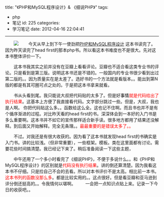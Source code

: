 title: "《PHP和MySQL程序设计》& 《细说PHP》"
tags:
  - php
  - 笔记
id: 225
categories:
  - 学习笔记
date: 2012-04-16 22:04:41
---

　　[![](/images/5e90de21e5b4fc73c2ddcbabdb6dc50e8a80ae2f.jpg)](http://leaverimage.b0.upaiyun.com/20636_o.jpg)
　　今天从早上到下午一使劲把[PHP和MySQL程序设计](http://book.douban.com/subject/3693851/) 这本书读完了。因为昨天读完了head first的那本php书。所以看这本书难度也不是很大。先对这本书整体评价一下。

　　这本书我其实之前并没有在豆瓣上看看评论。豆瓣也不适合看这类专业书的评论。只是看到是第三版。说明这本书还是不错的。一般国内的专业书很少看到出过第二版的。。因为质量实在是太差了。选好书的一个方法就是看版本。。能出到第N版的都是有其可圈可点之处的。于是把这本书拿来就看。

　　书从头看到尾。我只能说大叔把代码贴的太多了。但是好<span style="color: #ff0000;"><span style="color: #000000;">事情</span>就是代码给出了执行结果</span>。这基本上方便了我直接看代码。文字部分跳过一些。但是，大叔，我也是人啊。 你把代码贴这么多。。函数给这么全。这也记不住啊。而且书也并不是有个循序渐进的过程。对比昨天看的head first的书。深深体会到一本好的入门书是多么重要啊。这本书并不如它的宣传那样适合新手读。很多地方都用了结果还没解释。到后面又开始解释。完全无条理。。<span style="color: #ff0000;">最最重要的是错误太多了。。</span>

　　不过。对我还是有很大收获的。因为看了这本书就发现head first的书确实是入门书。讲的比较浅。（但非常重要），一些框架。模板。类在这里面都有讨论。需要花些时间搞清楚。我已经记下来了。稍后准备阅读一下这些主题，

　　中午还用了一个多小时看完了《细说PHP》，不便于多说什么。。和《PHP和MySQL程序设计》的区别就是<span style="color: #ff0000;">代码没有执行结果</span>。讲的倒还算清楚。因为我看这本书不仔细。只是捡自己不会的去看。所以对本书评价不是太高。相比前一本书。<span style="color: #ff0000;">这本书列的函数没那么多</span>。都是比较实用的。。这点很好。但是看豆瓣和亚马逊到评分倒还挺高的。。令我情何以堪啊。
　　一会把一点知识点贴上来。记录一下今日的收获吧。。